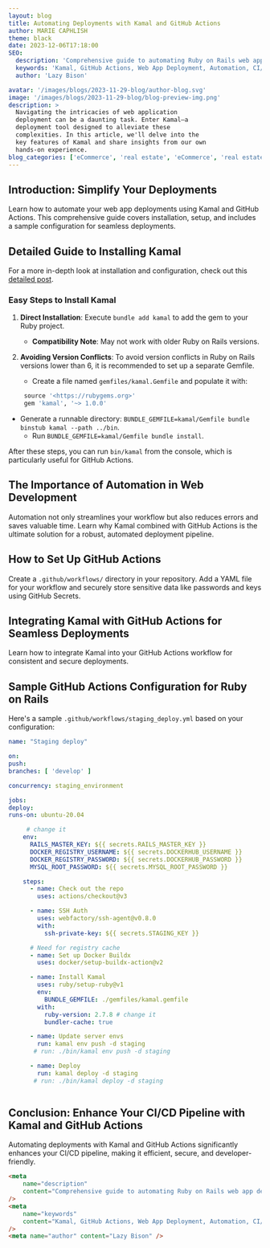 ```yaml
---
layout: blog
title: Automating Deployments with Kamal and GitHub Actions
author: MARIE CAPHLISH
theme: black
date: 2023-12-06T17:18:00
SEO:
  description: 'Comprehensive guide to automating Ruby on Rails web app deployments using Kamal and GitHub Actions. Includes installation guide and sample GitHub Actions configuration.'
  keywords: 'Kamal, GitHub Actions, Web App Deployment, Automation, CI/CD Pipeline, Ruby, Ruby on Rails, Developers'
  author: 'Lazy Bison'

avatar: '/images/blogs/2023-11-29-blog/author-blog.svg'
image: '/images/blogs/2023-11-29-blog/blog-preview-img.png'
description: >
  Navigating the intricacies of web application
  deployment can be a daunting task. Enter Kamal—a
  deployment tool designed to alleviate these
  complexities. In this article, we'll delve into the
  key features of Kamal and share insights from our own
  hands-on experience.
blog_categories: ['eCommerce', 'real estate', 'eCommerce', 'real estate']
---
```


## Introduction: Simplify Your Deployments

Learn how to automate your web app deployments using Kamal and GitHub Actions. This comprehensive guide covers installation, setup, and includes a sample configuration for seamless deployments.

## Detailed Guide to Installing Kamal

For a more in-depth look at installation and configuration, check out this [detailed post](https://www.notion.so/Effortless-Deployment-of-Web-Applications-with-Kamal-394073d1007149aaad561f17dae7ff9a?pvs=21).

### Easy Steps to Install Kamal

1. **Direct Installation**: Execute `bundle add kamal` to add the gem to your Ruby project.
   - **Compatibility Note**: May not work with older Ruby on Rails versions.
2. **Avoiding Version Conflicts**: To avoid version conflicts in Ruby on Rails versions lower than 6, it is recommended to set up a separate Gemfile.

   - Create a file named `gemfiles/kamal.Gemfile` and populate it with:

   ```ruby
    source '<https://rubygems.org>'
    gem 'kamal', '~> 1.0.0'
   ```

- Generate a runnable directory: `BUNDLE_GEMFILE=kamal/Gemfile bundle binstub kamal --path ../bin`.
  - Run `BUNDLE_GEMFILE=kamal/Gemfile bundle install`.

After these steps, you can run `bin/kamal` from the console, which is particularly useful for GitHub Actions.

## The Importance of Automation in Web Development

Automation not only streamlines your workflow but also reduces errors and saves valuable time. Learn why Kamal combined with GitHub Actions is the ultimate solution for a robust, automated deployment pipeline.

## How to Set Up GitHub Actions

Create a `.github/workflows/` directory in your repository. Add a YAML file for your workflow and securely store sensitive data like passwords and keys using GitHub Secrets.

## Integrating Kamal with GitHub Actions for Seamless Deployments

Learn how to integrate Kamal into your GitHub Actions workflow for consistent and secure deployments.

## Sample GitHub Actions Configuration for Ruby on Rails

Here's a sample `.github/workflows/staging_deploy.yml` based on your configuration:

```yml
name: "Staging deploy"

on:
push:
branches: [ 'develop' ]

concurrency: staging_environment

jobs:
deploy:
runs-on: ubuntu-20.04

     # change it
    env:
      RAILS_MASTER_KEY: ${{ secrets.RAILS_MASTER_KEY }}
      DOCKER_REGISTRY_USERNAME: ${{ secrets.DOCKERHUB_USERNAME }}
      DOCKER_REGISTRY_PASSWORD: ${{ secrets.DOCKERHUB_PASSWORD }}
      MYSQL_ROOT_PASSWORD: ${{ secrets.MYSQL_ROOT_PASSWORD }}

    steps:
      - name: Check out the repo
        uses: actions/checkout@v3

      - name: SSH Auth
        uses: webfactory/ssh-agent@v0.8.0
        with:
          ssh-private-key: ${{ secrets.STAGING_KEY }}

      # Need for registry cache
      - name: Set up Docker Buildx
        uses: docker/setup-buildx-action@v2

      - name: Install Kamal
        uses: ruby/setup-ruby@v1
        env:
          BUNDLE_GEMFILE: ./gemfiles/kamal.gemfile
        with:
          ruby-version: 2.7.8 # change it
          bundler-cache: true

      - name: Update server envs
        run: kamal env push -d staging
       # run: ./bin/kamal env push -d staging

      - name: Deploy
        run: kamal deploy -d staging
       # run: ./bin/kamal deploy -d staging



```

## Conclusion: Enhance Your CI/CD Pipeline with Kamal and GitHub Actions

Automating deployments with Kamal and GitHub Actions significantly enhances your CI/CD pipeline, making it efficient, secure, and developer-friendly.

```html
<meta
	name="description"
	content="Comprehensive guide to automating Ruby on Rails web app deployments using Kamal and GitHub Actions. Includes installation guide and sample GitHub Actions configuration."
/>
<meta
	name="keywords"
	content="Kamal, GitHub Actions, Web App Deployment, Automation, CI/CD Pipeline, Ruby, Ruby on Rails, Developers"
/>
<meta name="author" content="Lazy Bison" />
```
